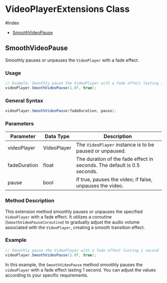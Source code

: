 # VideoPlayerExtensions Class

#Index
- [SmoothVideoPause](#SmoothVideoPause)

## SmoothVideoPause

Smoothly pauses or unpauses the `VideoPlayer` with a fade effect.

### Usage

```csharp
// Example: Smoothly pause the VideoPlayer with a fade effect lasting 1 second
videoPlayer.SmoothVideoPause(1.0f, true);
```

### General Syntax

```csharp
videoPlayer.SmoothVideoPause(fadeDuration, pause);
```

### Parameters

| Parameter     | Data Type  | Description                                            |
|---------------|------------|--------------------------------------------------------|
| videoPlayer   | VideoPlayer| The `VideoPlayer` instance is to be paused or unpaused.   |
| fadeDuration  | float      | The duration of the fade effect in seconds. The default is 0.5 seconds. |
| pause         | bool       | If true, pauses the video; if false, unpauses the video.|

### Method Description

This extension method smoothly pauses or unpauses the specified `VideoPlayer` with a fade effect. It utilizes a coroutine (`SmoothVideoPauseCoroutine`) to gradually adjust the audio volume associated with the `VideoPlayer`, creating a smooth transition effect.

### Example

```csharp
// Smoothly pause the VideoPlayer with a fade effect lasting 1 second
videoPlayer.SmoothVideoPause(1.0f, true);
```

In this example, the `SmoothVideoPause` method smoothly pauses the `videoPlayer` with a fade effect lasting 1 second. You can adjust the values according to your specific requirements.
